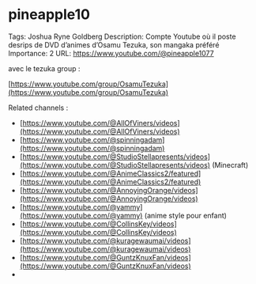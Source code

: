 # pineapple10

Tags: Joshua Ryne Goldberg
Description: Compte Youtube où il poste desrips de DVD d’animes d’Osamu Tezuka, son mangaka préféré
Importance: 2
URL: https://www.youtube.com/@pineapple1077

avec le tezuka group : 

[https://www.youtube.com/group/OsamuTezuka](https://www.youtube.com/group/OsamuTezuka)

Related channels : 

- [https://www.youtube.com/@AllOfViners/videos](https://www.youtube.com/@AllOfViners/videos)
- [https://www.youtube.com/@spinningadam](https://www.youtube.com/@spinningadam)
- [https://www.youtube.com/@StudioStellapresents/videos](https://www.youtube.com/@StudioStellapresents/videos) (Minecraft)
- [https://www.youtube.com/@AnimeClassics2/featured](https://www.youtube.com/@AnimeClassics2/featured)
- [https://www.youtube.com/@AnnoyingOrange/videos](https://www.youtube.com/@AnnoyingOrange/videos)
- [https://www.youtube.com/@yammy](https://www.youtube.com/@yammy) (anime style pour enfant)
- [https://www.youtube.com/@CollinsKey/videos](https://www.youtube.com/@CollinsKey/videos)
- [https://www.youtube.com/@kuragewaumai/videos](https://www.youtube.com/@kuragewaumai/videos)
- [https://www.youtube.com/@GuntzKnuxFan/videos](https://www.youtube.com/@GuntzKnuxFan/videos)
-